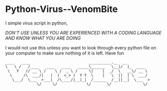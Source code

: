 # Python-Virus--VenomBite
I simple virus script in python, 

*DON'T USE UNLESS YOU ARE EXPERIENCED WITH A CODING LANGUAGE AND KNOW WHAT YOU ARE DOING*

I would not use this unless you want to look through every python file on your computer to make sure nothing of it is left. Have fun 

```
____   ____                          __________.__  __          
\   \ /   /____   ____   ____   _____\______   \__|/  |_  ____  
 \   Y   // __ \ /    \ /  _ \ /     \|    |  _/  \   __\/ __ \ 
  \     /\  ___/|   |  (  <_> )  Y Y  \    |   \  ||  | \  ___/ 
   \___/  \___  >___|  /\____/|__|_|  /______  /__||__|  \___  >
              \/     \/             \/       \/              \/
```
